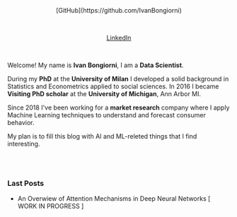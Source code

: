 <center> 
  [GitHub](https://github.com/IvanBongiorni) 
  
  &nbsp;&nbsp;&nbsp;&nbsp;&nbsp;&nbsp; 
  
  [LinkedIn]() 
</center>

</br>

Welcome! My name is **Ivan Bongiorni**, I am a **Data Scientist**. 

During my **PhD** at the **University of Milan** I developed a solid background in Statistics and Econometrics applied to social sciences. In 2016 I became **Visiting PhD scholar** at the **University of Michigan**, Ann Arbor MI.

Since 2018 I've been working for a **market research** company where I apply Machine Learning techniques to understand and forecast consumer behavior.

My plan is to fill this blog with AI and ML-releted things that I find interesting.

</br>
</br>

### Last Posts
- An Overwiew of Attention Mechanisms in Deep Neural Networks \[ WORK IN PROGRESS \]
